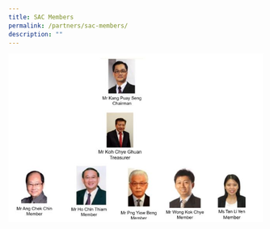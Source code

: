 ```yaml
---
title: SAC Members
permalink: /partners/sac-members/
description: ""
---
```

![](/images/sac%20members%202023.JPG)